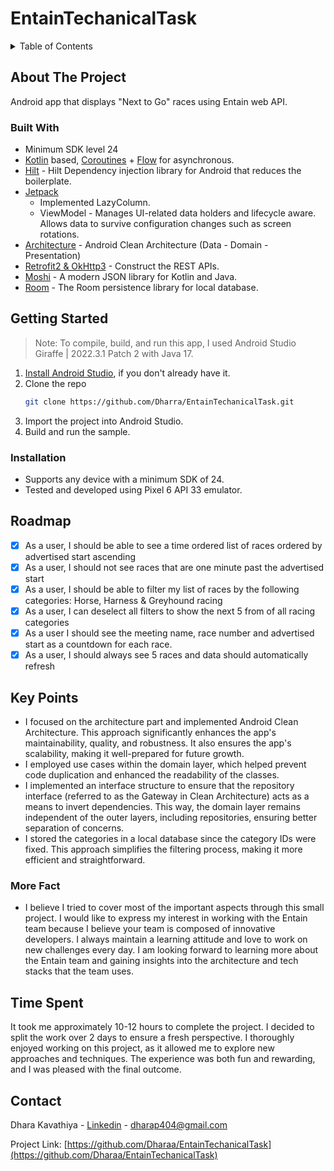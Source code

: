 # EntainTechanicalTask

<!-- TABLE OF CONTENTS -->
<details>
  <summary>Table of Contents</summary>
  <ol>
    <li>
      <a href="#about-the-project">About The Project</a>
      <ul>
        <li><a href="#built-with">Built With</a></li>
      </ul>
    </li>
    <li>
      <a href="#getting-started">Getting Started</a>
      <ul>
        <li><a href="#installation">Installation</a></li>
      </ul>
    </li>
    <li><a href="#roadmap">Roadmap</a></li>
    <li><a href="#key-points">Key Points</a></li>
    <li><a href="#time-spent">Time spent</a></li>
    <li><a href="#contact">Contact</a></li>
  </ol>
</details>

<!-- ABOUT THE PROJECT -->
## About The Project

Android app that displays "Next to Go" races using Entain web API.

### Built With

- Minimum SDK level 24
- [Kotlin](https://developer.android.com/kotlin?hl=en) based, [Coroutines](https://developer.android.com/kotlin/coroutines) + [Flow](https://developer.android.com/kotlin/flow) for asynchronous.
- [Hilt](https://developer.android.com/training/dependency-injection/hilt-android) - Hilt Dependency injection library for Android that reduces the boilerplate.
- [Jetpack](https://developer.android.com/jetpack/compose)
  - Implemented LazyColumn.
  - ViewModel - Manages UI-related data holders and lifecycle aware. Allows data to survive configuration changes such as screen rotations.
- [Architecture](https://developer.android.com/topic/architecture) - Android Clean Architecture (Data - Domain - Presentation)
- [Retrofit2 & OkHttp3](https://github.com/square/retrofit) - Construct the REST APIs.
- [Moshi](https://github.com/square/moshi/) - A modern JSON library for Kotlin and Java.
- [Room](https://developer.android.com/training/data-storage/room) - The Room persistence library for local database.

Getting Started
---------------
>Note: To compile, build, and run this app, I used Android Studio Giraffe | 2022.3.1 Patch 2 with Java 17.
1. [Install Android Studio](https://developer.android.com/studio/install.html), if you don't already
   have it.
2. Clone the repo
   ```sh
   git clone https://github.com/Dharra/EntainTechanicalTask.git
   ```
3. Import the project into Android Studio.
4. Build and run the sample.

### Installation
- Supports any device with a minimum SDK of 24.
- Tested and developed using Pixel 6 API 33 emulator.

<!-- ROADMAP -->
## Roadmap

- [x] As a user, I should be able to see a time ordered list of races ordered by advertised start ascending
- [x] As a user, I should not see races that are one minute past the advertised start 
- [x] As a user, I should be able to filter my list of races by the following categories: Horse, Harness & Greyhound racing
- [x] As a user, I can deselect all filters to show the next 5 from of all racing categories
- [x] As a user I should see the meeting name, race number and advertised start as a countdown for each race.
- [x] As a user, I should always see 5 races and data should automatically refresh

## Key Points
- I focused on the architecture part and implemented Android Clean Architecture. This approach significantly enhances the app's maintainability, quality, and robustness. It also ensures the app's scalability, making it well-prepared for future growth.
- I employed use cases within the domain layer, which helped prevent code duplication and enhanced the readability of the classes.
- I implemented an interface structure to ensure that the repository interface (referred to as the Gateway in Clean Architecture) acts as a means to invert dependencies. This way, the domain layer remains independent of the outer layers, including repositories, ensuring better separation of concerns.
- I stored the categories in a local database since the category IDs were fixed. This approach simplifies the filtering process, making it more efficient and straightforward.

### More Fact
- I believe I tried to cover most of the important aspects through this small project. I would like to express my interest in working with the Entain team because I believe your team is composed of innovative developers. I always maintain a learning attitude and love to work on new challenges every day. I am looking forward to learning more about the Entain team and gaining insights into the architecture and tech stacks that the team uses.

## Time Spent  
It took me approximately 10-12 hours to complete the project. I decided to split the work over 2 days to ensure a fresh perspective. I thoroughly enjoyed working on this project, as it allowed me to explore new approaches and techniques. The experience was both fun and rewarding, and I was pleased with the final outcome.

<!-- CONTACT -->
## Contact

Dhara Kavathiya - [Linkedin](linkedin.com/in/dhara-kavathiya-30b97bbb) - dharap404@gmail.com

Project Link: [https://github.com/Dharaa/EntainTechanicalTask](https://github.com/Dharaa/EntainTechanicalTask)
